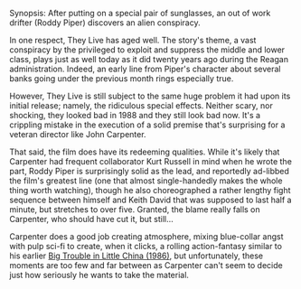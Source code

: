 Synopsis: After putting on a special pair of sunglasses, an out of work drifter (Roddy Piper) discovers an alien conspiracy.

In one respect, They Live has aged well. The story's theme, a vast conspiracy by the privileged to exploit and suppress the middle and lower class, plays just as well today as it did twenty years ago during the Reagan administration. Indeed, an early line from Piper's character about several banks going under the previous month rings especially true. 

However, They Live is still subject to the same huge problem it had upon its initial release; namely, the ridiculous special effects. Neither scary, nor shocking, they looked bad in 1988 and they still look bad now. It's a crippling mistake in the execution of a solid premise that's surprising for a veteran director like John Carpenter.

That said, the film does have its redeeming qualities. While it's likely that Carpenter had frequent collaborator Kurt Russell in mind when he wrote the part, Roddy Piper is surprisingly solid as the lead, and reportedly ad-libbed the film's greatest line (one that almost single-handedly makes the whole thing worth watching), though he also choreographed a rather lengthy fight sequence between himself and Keith David that was supposed to last half a minute, but stretches to over five. Granted, the blame really falls on Carpenter, who should have cut it, but still…

Carpenter does a good job creating atmosphere, mixing blue-collar angst with pulp sci-fi to create, when it clicks, a rolling action-fantasy similar to his earlier <a href="/browse/reviews/big-trouble-in-little-china-1986/">Big Trouble in Little China (1986)</a>, but unfortunately, these moments are too few and far between as Carpenter can't seem to decide just how seriously he wants to take the material.
